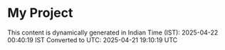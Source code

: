 # My Project

This content is dynamically generated in Indian Time (IST): 2025-04-22 00:40:19 IST
Converted to UTC: 2025-04-21 19:10:19 UTC
